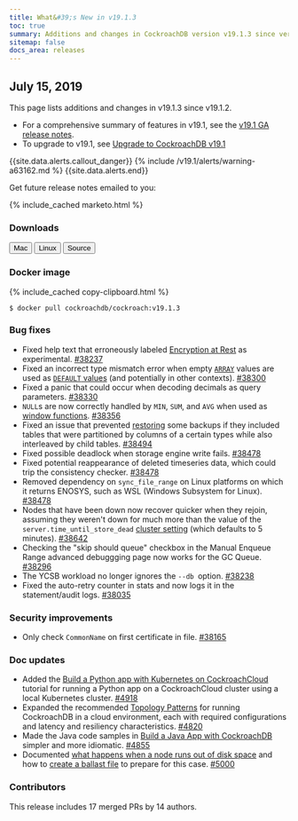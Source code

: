 ```yaml
---
title: What&#39;s New in v19.1.3
toc: true
summary: Additions and changes in CockroachDB version v19.1.3 since version v19.1.2
sitemap: false
docs_area: releases 
---
```


## July 15, 2019

This page lists additions and changes in v19.1.3 since v19.1.2.

- For a comprehensive summary of features in v19.1, see the [v19.1 GA release notes](v19.1.0.html).
- To upgrade to v19.1, see [Upgrade to CockroachDB v19.1](../v19.1/upgrade-cockroach-version.html)

{{site.data.alerts.callout_danger}}
{% include /v19.1/alerts/warning-a63162.md %}
{{site.data.alerts.end}}

Get future release notes emailed to you:

{% include_cached marketo.html %}

### Downloads

<div id="os-tabs" class="clearfix os-tabs_button-outline-primary">
    <a href="https://binaries.cockroachdb.com/cockroach-v19.1.3.darwin-10.9-amd64.tgz"><button id="mac" data-eventcategory="mac-binary-release-notes">Mac</button></a>
    <a href="https://binaries.cockroachdb.com/cockroach-v19.1.3.linux-amd64.tgz"><button id="linux" data-eventcategory="linux-binary-release-notes">Linux</button></a>
    <a href="https://binaries.cockroachdb.com/cockroach-v19.1.3.src.tgz"><button id="source" data-eventcategory="source-release-notes">Source</button></a>
</div>

### Docker image

{% include_cached copy-clipboard.html %}
~~~shell
$ docker pull cockroachdb/cockroach:v19.1.3
~~~

### Bug fixes

- Fixed help text that erroneously labeled [Encryption at Rest](../v19.1/encryption.html) as experimental. [#38237][#38237]
- Fixed an incorrect type mismatch error when empty [`ARRAY`](../v19.1/array.html) values are used as [`DEFAULT` values](../v19.1/default-value.html) (and potentially in other contexts). [#38300][#38300]
- Fixed a panic that could occur when decoding decimals as query parameters. [#38330][#38330]
- `NULL`s are now correctly handled by `MIN`, `SUM`, and `AVG` when used as [window functions](../v19.1/window-functions.html). [#38356][#38356]
- Fixed an issue that prevented [restoring](../v19.1/restore.html) some backups if they included tables that were partitioned by columns of a certain types while also interleaved by child tables. [#38494][#38494]
- Fixed possible deadlock when storage engine write fails. [#38478][#38478]
- Fixed potential reappearance of deleted timeseries data, which could trip the consistency checker. [#38478][#38478]
- Removed dependency on `sync_file_range` on Linux platforms on which it returns ENOSYS, such as WSL (Windows Subsystem for Linux). [#38478][#38478]
- Nodes that have been down now recover quicker when they rejoin, assuming they weren't down for much more than the value of the `server.time_until_store_dead` [cluster setting](../v19.1/cluster-settings.html) (which defaults to 5 minutes). [#38642][#38642]
- Checking the "skip should queue" checkbox in the Manual Enqueue Range advanced debuggging page now works for the GC Queue. [#38296][#38296]
- The YCSB workload no longer ignores the `--db `option. [#38238][#38238]
- Fixed the auto-retry counter in stats and now logs it in the statement/audit logs. [#38035][#38035]

### Security improvements

- Only check `CommonName` on first certificate in file. [#38165][#38165]

### Doc updates

- Added the [Build a Python app with Kubernetes on CockroachCloud](../cockroachcloud/deploy-a-python-to-do-app-with-flask-kubernetes-and-cockroachcloud.html) tutorial for running a Python app on a CockroachCloud cluster using a local Kubernetes cluster. [#4918](https://github.com/cockroachdb/docs/pull/4918)
- Expanded the recommended [Topology Patterns](../v19.1/topology-patterns.html) for running CockroachDB in a cloud environment, each with required configurations and latency and resiliency characteristics. [#4820](https://github.com/cockroachdb/docs/pull/4820)
- Made the Java code samples in [Build a Java App with CockroachDB](../v19.1/build-a-java-app-with-cockroachdb.html) simpler and more idiomatic. [#4855](https://github.com/cockroachdb/docs/pull/4855)
- Documented [what happens when a node runs out of disk space](../v19.1/operational-faqs.html#what-happens-when-a-node-runs-out-of-disk-space) and how to [create a ballast file](../v19.1/debug-ballast.html) to prepare for this case. [#5000](https://github.com/cockroachdb/docs/pull/5000)

### Contributors

This release includes 17 merged PRs by 14 authors.

[#38035]: https://github.com/cockroachdb/cockroach/pull/38035
[#38165]: https://github.com/cockroachdb/cockroach/pull/38165
[#38237]: https://github.com/cockroachdb/cockroach/pull/38237
[#38238]: https://github.com/cockroachdb/cockroach/pull/38238
[#38296]: https://github.com/cockroachdb/cockroach/pull/38296
[#38300]: https://github.com/cockroachdb/cockroach/pull/38300
[#38330]: https://github.com/cockroachdb/cockroach/pull/38330
[#38356]: https://github.com/cockroachdb/cockroach/pull/38356
[#38478]: https://github.com/cockroachdb/cockroach/pull/38478
[#38494]: https://github.com/cockroachdb/cockroach/pull/38494
[#38642]: https://github.com/cockroachdb/cockroach/pull/38642
